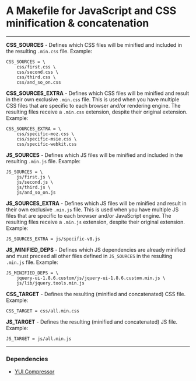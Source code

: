 # A Makefile for JavaScript and CSS minification & concatenation

***

**CSS_SOURCES** - Defines which CSS files will be minified and included in the resulting `.min.css` file. Example:

	CSS_SOURCES = \
		css/first.css \
		css/second.css \
		css/third.css \
		css/and_so_on.css

**CSS_SOURCES_EXTRA** - Defines which CSS files will be minified and result in their own exclusive `.min.css` file.
This is used when you have multiple CSS files that are specific to each browser and/or rendering engine.
The resulting files receive a `.min.css` extension, despite their original extension. Example:

	CSS_SOURCES_EXTRA = \
		css/specific-moz.css \
		css/specific-msie.css \
		css/specific-webkit.css

**JS_SOURCES** - Defines which JS files will be minified and included in the resulting `.min.js` file. Example:

	JS_SOURCES = \
		js/first.js \
		js/second.js \
		js/third.js \
		js/and_so_on.js

**JS_SOURCES_EXTRA** - Defines which JS files will be minified and result in their own exclusive `.min.js` file.
This is used when you have multiple JS files that are specific to each browser and/or JavaScript engine.
The resulting files receive a `.min.js` extension, despite their original extension. Example:

	JS_SOURCES_EXTRA = js/specific-v8.js

**JS_MINIFIED_DEPS** - Defines which JS dependencies are already minified and must preceed all other files
defined in `JS_SOURCES` in the resulting `.min.js` file. Example:

	JS_MINIFIED_DEPS = \
		jquery-ui-1.8.6.custom/js/jquery-ui-1.8.6.custom.min.js \
		js/lib/jquery.tools.min.js

**CSS_TARGET** - Defines the resulting (minified and concatenated) CSS file. Example:

	CSS_TARGET = css/all.min.css
	
**JS_TARGET** - Defines the resulting (minified and concatenated) JS file. Example:

	JS_TARGET = js/all.min.js

***
### Dependencies
+ [YUI Compressor](http://yuilibrary.com/download/yuicompressor/)

